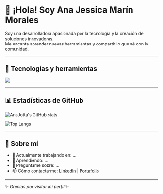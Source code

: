 # 👋 ¡Hola! Soy Ana Jessica Marín Morales

Soy una desarrolladora apasionada por la tecnología y la creación de soluciones innovadoras.  
Me encanta aprender nuevas herramientas y compartir lo que sé con la comunidad.

---

## 🚀 Tecnologías y herramientas

<p align="left">
  <img src="https://skillicons.dev/icons?i=html,css,js,java,kotlin,spring,git,github,docker" />
</p>

---

## 📊 Estadísticas de GitHub

![AnaJotta's GitHub stats](https://github-readme-stats.vercel.app/api?username=AnaJotta&show_icons=true&theme=radical)

![Top Langs](https://github-readme-stats.vercel.app/api/top-langs/?username=AnaJotta&layout=compact&theme=radical)

---

## 🌱 Sobre mí
- 🔭 Actualmente trabajando en: ...
- 🌱 Aprendiendo: ...
- 💬 Pregúntame sobre: ...
- 📫 Cómo contactarme: [LinkedIn](#) | [Portafolio](#)

---
✨ _Gracias por visitar mi perfil_ ✨

